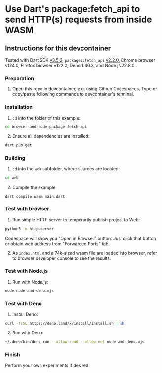# Use Dart's package:fetch_api to send HTTP(s) requests from inside WASM

## Instructions for this devcontainer

Tested with Dart SDK [v3.5.2](https://github.com/dart-lang/sdk/releases/tag/3.5.2), 
`packages:fetch_api` [v2.2.0](https://pub.dev/packages/fetch_api/versions/2.2.0),
Chrome browser v124.0, Firefox browser v122.0, Deno 1.46.3, and Node.js 22.8.0 .

### Preparation

1. Open this repo in devcontainer, e.g. using Github Codespaces.
   Type or copy/paste following commands to devcontainer's terminal.

### Installation

1. `cd` into the folder of this example:

```sh
cd browser-and-node-package-fetch-api
```

2. Ensure all dependencies are installed:

```sh
dart pub get
```

### Building

1. `cd` into the `web` subfolder, where sources are located:

```sh
cd web
```

2. Compile the example:

```sh
dart compile wasm main.dart
```

### Test with browser

1. Run simple HTTP server to temporarily publish project to Web:

```sh
python3 -m http.server
```

Codespace will show you "Open in Browser" button. Just click that button or
obtain web address from "Forwarded Ports" tab.

2. As `index.html` and a 74k-sized wasm file are loaded into browser, refer to browser developer console
   to see the results.

### Test with Node.js

1. Run with Node.js:

```sh
node node-and-deno.mjs
```

### Test with Deno

1. Install Deno:

```sh
curl -fsSL https://deno.land/x/install/install.sh | sh
```

2. Run with Deno:

```sh
~/.deno/bin/deno run --allow-read --allow-net node-and-deno.mjs
```

### Finish

Perform your own experiments if desired.
